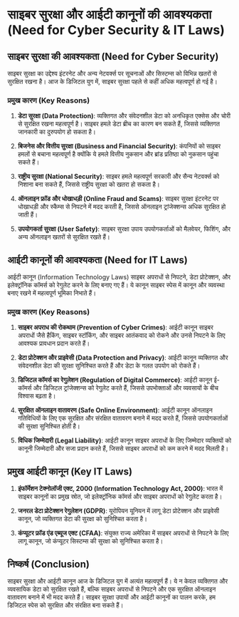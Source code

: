 # साइबर सुरक्षा और आईटी कानूनों की आवश्यकता (Need for Cyber Security & IT Laws)

## साइबर सुरक्षा की आवश्यकता (Need for Cyber Security)

साइबर सुरक्षा का उद्देश्य इंटरनेट और अन्य नेटवर्क्स पर सूचनाओं और सिस्टम्स को विभिन्न खतरों से सुरक्षित रखना है। आज के डिजिटल युग में, साइबर सुरक्षा पहले से कहीं अधिक महत्वपूर्ण हो गई है।

### प्रमुख कारण (Key Reasons)

1. **डेटा सुरक्षा (Data Protection)**: व्यक्तिगत और संवेदनशील डेटा को अनधिकृत एक्सेस और चोरी से सुरक्षित रखना महत्वपूर्ण है। साइबर हमले डेटा ब्रीच का कारण बन सकते हैं, जिससे व्यक्तिगत जानकारी का दुरुपयोग हो सकता है।

2. **बिजनेस और वित्तीय सुरक्षा (Business and Financial Security)**: कंपनियों को साइबर हमलों से बचाना महत्वपूर्ण है क्योंकि ये हमले वित्तीय नुकसान और ब्रांड प्रतिष्ठा को नुकसान पहुंचा सकते हैं।

3. **राष्ट्रीय सुरक्षा (National Security)**: साइबर हमले महत्वपूर्ण सरकारी और सैन्य नेटवर्क्स को निशाना बना सकते हैं, जिससे राष्ट्रीय सुरक्षा को खतरा हो सकता है।

4. **ऑनलाइन फ्रॉड और धोखाधड़ी (Online Fraud and Scams)**: साइबर सुरक्षा इंटरनेट पर धोखाधड़ी और स्कैम्स से निपटने में मदद करती है, जिससे ऑनलाइन ट्रांजेक्शन्स अधिक सुरक्षित हो जाती हैं।

5. **उपयोगकर्ता सुरक्षा (User Safety)**: साइबर सुरक्षा उपाय उपयोगकर्ताओं को मैलवेयर, फिशिंग, और अन्य ऑनलाइन खतरों से सुरक्षित रखते हैं।

## आईटी कानूनों की आवश्यकता (Need for IT Laws)

आईटी कानून (Information Technology Laws) साइबर अपराधों से निपटने, डेटा प्रोटेक्शन, और इलेक्ट्रॉनिक कॉमर्स को रेगुलेट करने के लिए बनाए गए हैं। ये कानून साइबर स्पेस में कानून और व्यवस्था बनाए रखने में महत्वपूर्ण भूमिका निभाते हैं।

### प्रमुख कारण (Key Reasons)

1. **साइबर अपराध की रोकथाम (Prevention of Cyber Crimes)**: आईटी कानून साइबर अपराधों जैसे हैकिंग, साइबर स्टॉकिंग, और साइबर आतंकवाद को रोकने और उनसे निपटने के लिए आवश्यक प्रावधान प्रदान करते हैं।

2. **डेटा प्रोटेक्शन और प्राइवेसी (Data Protection and Privacy)**: आईटी कानून व्यक्तिगत और संवेदनशील डेटा की सुरक्षा सुनिश्चित करते हैं और डेटा के गलत उपयोग को रोकते हैं।

3. **डिजिटल कॉमर्स का रेगुलेशन (Regulation of Digital Commerce)**: आईटी कानून ई-कॉमर्स और डिजिटल ट्रांजेक्शन्स को रेगुलेट करते हैं, जिससे उपभोक्ताओं और व्यवसायों के बीच विश्वास बढ़ता है।

4. **सुरक्षित ऑनलाइन वातावरण (Safe Online Environment)**: आईटी कानून ऑनलाइन गतिविधियों के लिए एक सुरक्षित और संरक्षित वातावरण बनाने में मदद करते हैं, जिससे उपयोगकर्ताओं की सुरक्षा सुनिश्चित होती है।

5. **विधिक जिम्मेदारी (Legal Liability)**: आईटी कानून साइबर अपराधों के लिए जिम्मेदार व्यक्तियों को कानूनी जिम्मेदारी और सजा प्रदान करते हैं, जिससे साइबर अपराधों को कम करने में मदद मिलती है।

## प्रमुख आईटी कानून (Key IT Laws)

1. **इंफॉर्मेशन टेक्नोलॉजी एक्ट, 2000 (Information Technology Act, 2000)**: भारत में साइबर कानूनों का प्रमुख स्रोत, जो इलेक्ट्रॉनिक कॉमर्स और साइबर अपराधों को रेगुलेट करता है।
   
2. **जनरल डेटा प्रोटेक्शन रेगुलेशन (GDPR)**: यूरोपियन यूनियन में लागू डेटा प्रोटेक्शन और प्राइवेसी कानून, जो व्यक्तिगत डेटा की सुरक्षा को सुनिश्चित करता है।

3. **कंप्यूटर फ्रॉड एंड एब्यूज एक्ट (CFAA)**: संयुक्त राज्य अमेरिका में साइबर अपराधों से निपटने के लिए लागू कानून, जो कंप्यूटर सिस्टम्स की सुरक्षा को सुनिश्चित करता है।

## निष्कर्ष (Conclusion)

साइबर सुरक्षा और आईटी कानून आज के डिजिटल युग में अत्यंत महत्वपूर्ण हैं। ये न केवल व्यक्तिगत और व्यवसायिक डेटा को सुरक्षित रखते हैं, बल्कि साइबर अपराधों से निपटने और एक सुरक्षित ऑनलाइन वातावरण बनाने में भी मदद करते हैं। साइबर सुरक्षा उपायों और आईटी कानूनों का पालन करके, हम डिजिटल स्पेस को सुरक्षित और संरक्षित बना सकते हैं।
